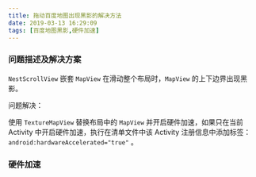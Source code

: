```yaml
---
title: 拖动百度地图出现黑影的解决方法
date: 2019-03-13 16:29:09
tags: [百度地图黑影,硬件加速]
---
```


### 问题描述及解决方案

`NestScrollView` 嵌套 `MapView` 在滑动整个布局时，`MapView` 的上下边界出现黑影。

问题解决：

使用 `TextureMapView` 替换布局中的 `MapView` 并开启硬件加速，如果只在当前 Activity 中开启硬件加速，执行在清单文件中该 Activity 注册信息中添加标签：`android:hardwareAccelerated="true"` 。

### 硬件加速
